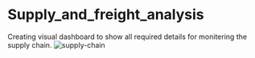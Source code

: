 # Supply_and_freight_analysis
Creating visual dashboard to show all required details for monitering the supply chain.
![supply-chain](https://github.com/ImAnita07/Supply_and_freight_analysis/assets/144651671/b55f3bf3-0e09-41ed-a801-a02d07fa1795)
